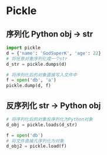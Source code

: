 # Pickle



## 序列化 Python obj -> str

```python
import pickle
d = {'name': 'GodSuperK', 'age': 22}
# 将任意对象序列化成一个str
d_str = pickle.dumps(d)

# 将序列化后的对象直接写入文件中
f = open('db', 'a')
pickle.dump(d, f)
```



## 反序列化 str -> Python obj

```python
# 将序列化后的对象反序列化为Python对象
d_obj = pickle.loads(d_str)

f = open('db')
# 将文件直接凡序列化为对象
d_obj2 = pickle.load(f)
```

